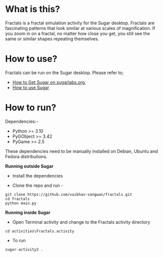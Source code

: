 What is this?
=============

Fractals is a fractal simulation activity for the Sugar desktop. Fractals are fascinating patterns that look similar at various scales of magnification. If you zoom in on a fractal, no matter how close you get, you still see the same or similar shapes repeating themselves.

How to use?
===========

Fractals can be run on the Sugar desktop.  Please refer to;

* [How to Get Sugar on sugarlabs.org](https://sugarlabs.org/),
* [How to use Sugar](https://help.sugarlabs.org/)

How to run?
=================

Dependencies:- 
- Python >= 3.10
- PyGObject >= 3.42
- PyGame >= 2.5
  
These dependencies need to be manually installed on Debian, Ubuntu and Fedora distributions.


**Running outside Sugar**


- Install the dependencies

- Clone the repo and run -
```
git clone https://github.com/vaibhav-sangwan/fractals.git
cd fractals
python main.py
```

**Running inside Sugar**

- Open Terminal activity and change to the Fractals activity directory
```
cd activities\Fractals.activity
```
- To run
```
sugar-activity3 .
```
